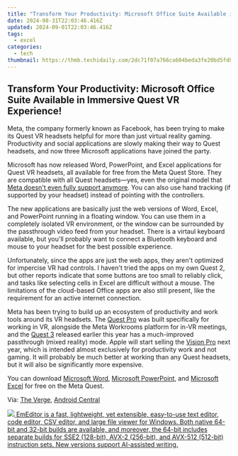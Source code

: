 ```yaml
---
title: "Transform Your Productivity: Microsoft Office Suite Available in Immersive Quest VR Experience!"
date: 2024-08-31T22:03:46.416Z
updated: 2024-09-01T22:03:46.416Z
tags:
  - excel
categories:
  - tech
thumbnail: https://thmb.techidaily.com/2dc71f07a766ca604beda3fe20bd5fd81321c87e0ac1f0a29af15d53f14e15af.jpg
---
```


## Transform Your Productivity: Microsoft Office Suite Available in Immersive Quest VR Experience!

Meta, the company formerly known as Facebook, has been trying to make its Quest VR headsets helpful for more than just virtual reality gaming. Productivity and social applications are slowly making their way to Quest headsets, and now three Microsoft applications have joined the party.

 Microsoft has now released Word, PowerPoint, and Excel applications for Quest VR headsets, all available for free from the Meta Quest Store. They are compatible with all Quest headsets—yes, even the original model that [Meta doesn't even fully support anymore](https://instagram-videos.techidaily.com/updated-in-2024-enhancing-your-contents-impact-smart-utilization-of-igtv-hashtags/). You can also use hand tracking (if supported by your headset) instead of pointing with the controllers.

 The new applications are basically just the web versions of Word, Excel, and PowerPoint running in a floating window. You can use them in a completely isolated VR environment, or the window can be surrounded by the passthrough video feed from your headset. There is a virtaul keyboard available, but you'll probably want to connect a Bluetooth keyboard and mouse to your headset for the best possible experience.

 Unfortunately, since the apps are just the web apps, they aren't optimized for impercise VR had controls. I haven't tried the apps on my own Quest 2, but other reports indicate that some buttons are too small to reliably click, and tasks like selecting cells in Excel are difficult without a mouse. The limitations of the cloud-based Office apps are also still present, like the requirement for an active internet connection.

 Meta has been trying to build up an ecosystem of productivity and work tools around its VR headsets. The [Quest Pro](https://youtube-docs.techidaily.com/nalyzing-the-post-upload-process-in-youtubes-ecosystem-for-2024/) was built specifically for working in VR, alongside the Meta Workrooms platform for in-VR meetings, and the [Quest 3](https://article-helps.techidaily.com/new-securing-the-title-top-5-hmds-for-drone-pilots-for-2024/) released earlier this year has a much-improved passthrough (mixed reality) mode. Apple will start selling the [Vision Pro](https://location-social.techidaily.com/in-2024-how-to-sharefake-location-on-whatsapp-for-apple-iphone-12-mini-drfone-by-drfone-virtual-ios/) next year, which is intended almost exclusively for productivity work and not gaming. It will probably be much better at working than any Quest headsets, but it will also be significantly more expensive.

 You can download [Microsoft Word](https://www.meta.com/experiences/7187698601274841/), [Microsoft PowerPoint](https://www.meta.com/experiences/24038848309063606), and [Microsoft Excel](https://www.meta.com/experiences/6420558991382261) for free on the Meta Quest.

 Via: [The Verge](https://www.theverge.com/2023/12/15/24003037/microsoft-word-excel-powerpoint-meta-quest-vr), [Android Central](https://www.androidcentral.com/gaming/virtual-reality/microsoft-office-is-finally-available-on-meta-quest-headsets)

<ins class="adsbygoogle"
     style="display:block"
     data-ad-format="autorelaxed"
     data-ad-client="ca-pub-7571918770474297"
     data-ad-slot="1223367746"></ins>



<ins class="adsbygoogle"
     style="display:block"
     data-ad-client="ca-pub-7571918770474297"
     data-ad-slot="8358498916"
     data-ad-format="auto"
     data-full-width-responsive="true"></ins>



<!-- affiliate ads begin -->
<a href="https://shop.emeditor.com/order/checkout.php?PRODS=4610657&QTY=1&AFFILIATE=108875&CART=1"><img src="https://www.emeditor.com/wp-content/uploads/2024/06/emeditor_chat_ai.png" border="0">
EmEditor is a fast, lightweight, yet extensible, easy-to-use text editor, code editor, CSV editor, and large file viewer for Windows. Both native 64-bit and 32-bit builds are available, and moreover, the 64-bit includes separate builds for SSE2 (128-bit), AVX-2 (256-bit), and AVX-512 (512-bit) instruction sets. New versions support AI-assisted writing.</a>
<!-- affiliate ads end -->